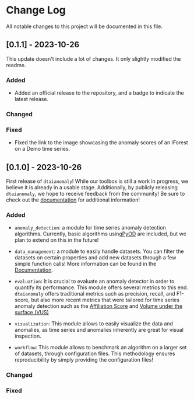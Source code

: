 # Change Log
All notable changes to this project will be documented in this file.

## [0.1.1] - 2023-10-26

This update doesn't include a lot of changes. It only slightly modified the
readme.

### Added
- Added an official release to the repository, and a badge to indicate
  the latest release. 

### Changed

### Fixed
- Fixed the link to the image showcasing the anomaly scores of an 
  IForest on a Demo time series. 

## [0.1.0] - 2023-10-26

First release of `dtaianomaly`! While our toolbox is still a work in progress, 
we believe it is already in a usable stage. Additionally, by publicly releasing 
`dtaianomaly`, we hope to receive feedback from the community! Be sure to check 
out the [documentation](https://u0143709.pages.gitlab.kuleuven.be/dtaianomaly/)
for additional information!

### Added
- `anomaly_detection`: a module for time series anomaly detection algorithms. 
   Currently, basic algorithms using[PyOD](https://github.com/yzhao062/pyod) 
   are included, but we plan to extend on this in the future!

- `data_management`: a module to easily handle datasets. You can filter the datasets on 
   certain properties and add new datasets through a few simple function calls! More 
   information can be found in the [Documentation](https://u0143709.pages.gitlab.kuleuven.be/dtaianomaly/getting_started/data_management.html). 

- `evaluation`: It is crucial to evaluate an anomaly detector in order to quantify its 
   performance. This module offers several metrics to this end. `dtaianomaly` offers 
   traditional metrics such as precision, recall, and F1-score, but also more recent 
   metrics that were tailored for time series anomaly detection such as the
   [Affiliation Score](https://dl.acm.org/doi/10.1145/3534678.3539339)
   and [Volume under the surface (VUS)](https://dl.acm.org/doi/10.14778/3551793.3551830)

- `visualization`: This module allows to easily visualize the data and anomalies, as 
   time series and anomalies inherently are great for visual inspection.

- `workflow`: This module allows to benchmark an algorithm on a larger set of datasets, 
   through configuration files. This methodology ensures reproducibility by simply providing 
   the configuration files! 
 
### Changed
 
### Fixed

